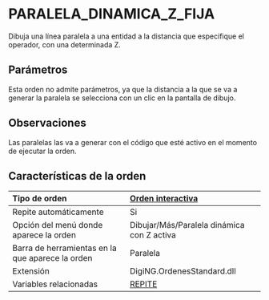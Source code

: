# PARALELA\_DINAMICA\_Z\_FIJA

Dibuja una línea paralela a una entidad a la distancia que especifique el operador, con una determinada Z.

## Parámetros

Esta orden no admite parámetros, ya que la distancia a la que se va a generar la paralela se selecciona con un clic en la pantalla de dibujo.

## Observaciones

Las paralelas las va a generar con el código que esté activo en el momento de ejecutar la orden.

## Características de la orden

| Tipo de orden | [Orden interactiva](paralela-dinamica-z-fija.md) |
| :--- | :--- |
| Repite automáticamente | Si |
| Opción del menú donde aparece la orden | Dibujar/Más/Paralela dinámica con Z activa |
| Barra de herramientas en la que aparece la orden | Paralela |
| Extensión | DigiNG.OrdenesStandard.dll |
| Variables relacionadas | [REPITE](/digi3d-net/referencia/ventana-de-dibujo/ordenes/p/REPITE.html) |

